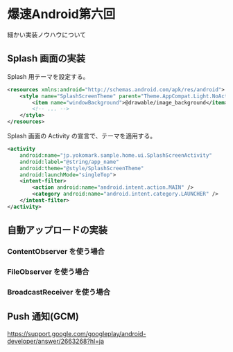 # 爆速Android第六回

細かい実装ノウハウについて

## Splash 画面の実装

Splash 用テーマを設定する。

```xml
<resources xmlns:android="http://schemas.android.com/apk/res/android">
    <style name="SplashScreenTheme" parent="Theme.AppCompat.Light.NoActionBar">
        <item name="windowBackground">@drawable/image_background</item>
        <!-- ... -->
    </style>
</resources>
```

Splash 画面の Activity の宣言で、テーマを適用する。

```xml
<activity
    android:name="jp.yokomark.sample.home.ui.SplashScreenActivity"
    android:label="@string/app_name"
    android:theme="@style/SplashScreenTheme"
    android:launchMode="singleTop">
    <intent-filter>
        <action android:name="android.intent.action.MAIN" />
        <category android:name="android.intent.category.LAUNCHER" />
    </intent-filter>
</activity>
```

## 自動アップロードの実装

### ContentObserver を使う場合

### FileObserver を使う場合

### BroadcastReceiver を使う場合

## Push 通知(GCM)

https://support.google.com/googleplay/android-developer/answer/2663268?hl=ja
